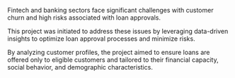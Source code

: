 Fintech and banking sectors face significant challenges with customer churn and high risks associated with loan approvals. 

This project was initiated to address these issues by leveraging data-driven insights to optimize loan approval processes and minimize risks. 

By analyzing customer profiles, the project aimed to ensure loans are offered only to eligible customers and tailored to their financial capacity, social behavior, and demographic characteristics.
